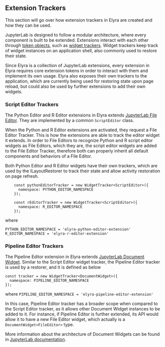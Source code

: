 <!--
{% comment %}
Copyright 2018-2021 Elyra Authors

Licensed under the Apache License, Version 2.0 (the "License");
you may not use this file except in compliance with the License.
You may obtain a copy of the License at

http://www.apache.org/licenses/LICENSE-2.0

Unless required by applicable law or agreed to in writing, software
distributed under the License is distributed on an "AS IS" BASIS,
WITHOUT WARRANTIES OR CONDITIONS OF ANY KIND, either express or implied.
See the License for the specific language governing permissions and
limitations under the License.
{% endcomment %}
-->
## Extension Trackers

This section will go over how extension trackers in Elyra are created and how they can be used.

JupyterLab is designed to follow a modular architecture, where every component is built to be extended. Extensions interact with each other through [token objects](https://jupyterlab.readthedocs.io/en/stable/extension/extension_points.html?#core-tokens), such as [widget trackers](https://jupyterlab.readthedocs.io/en/stable/extension/extension_points.html?token#widget-tracker). Widget trackers keep track of widget instances on an application shell, also commonly used to restore their state.

Since Elyra is a collection of JupyterLab extensions, every extension in Elyra requires core extension tokens in order to interact with them and implement its own usage. Elyra also exposes their own trackers to the application, which are currently being used for restoring state upon page reload, but could also be used by further extensions to add their own widgets.

### Script Editor Trackers
The Python Editor and R Editor extensions in Elyra extends [JupyterLab File Editor](https://jupyterlab.readthedocs.io/en/stable/api/classes/fileeditor.fileeditor-2.html).
They are implemented by a common `ScriptEditor` class.

When the Python and R Editor extensions are activated, they request a File Editor Tracker. This is how the extensions are able to track the editor widget it extends.
In order to File Editors to recognize Python and R script editor widgets as File Editors, which they are, the script editor widgets are added to the File Editor Tracker, therefore both can properly inherit all default components and behaviors of a File Editor.

Both Python Editor and R Editor widgets have their own trackers, which are used by the ILayoutRestorer to track their state and allow activity restoration on page refresh.
```
    const pythonEditorTracker = new WidgetTracker<ScriptEditor>({
      namespace: PYTHON_EDITOR_NAMESPACE
    });

    const rEditorTracker = new WidgetTracker<ScriptEditor>({
      namespace: R_EDITOR_NAMESPACE
    });
```
where
```
PYTHON_EDITOR_NAMESPACE = 'elyra-python-editor-extension'
R_EDITOR_NAMESPACE = 'elyra-r-editor-extension'
```


### Pipeline Editor Trackers
The Pipeline Editor extension in Elyra extends [JupyterLab Document Widget](https://jupyterlab.readthedocs.io/en/latest/extension/documents.html). Similar to the Script Editor widget tracker, the Pipeline Editor tracker is used by a restorer, and it is defined as below
```
const tracker = new WidgetTracker<DocumentWidget>({
  namespace: PIPELINE_EDITOR_NAMESPACE
});
```
where `PIPELINE_EDITOR_NAMESPACE = 'elyra-pipeline-editor-extension'`

In this case, Pipeline Editor tracker has a broader scope when compared to the Script Editor tracker, as it allows other Document Widget instances to be added to it. For instance, if Pipeline Editor is further extended, its API would allow it to have a new File Editor widget, which actually is a `DocumentWidget<FileEditor>` type.

More information about the architecture of Document Widgets can be found in [JupyterLab documentation](https://jupyterlab.readthedocs.io/en/stable/index.html).
